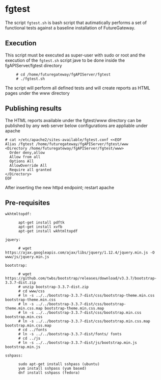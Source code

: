 # fgtest
The script `fgtest.sh` is bash script that autimatically performs a set of functional tests against a baseline installation of FutureGateway.

## Execution
This script must be executed as super-user with sudo or root and the execution of the `fgtest.sh` script jave to be done inside the fgAPIServer/fgtest directory

```
     # cd /home/futuregateway/fgAPIServer/fgtest
     # ./fgtest.sh
```

The script will perform all defined tests and will create reports as HTML pages under the www directory

## Publishing results
The HTML reports available under the fgtest/www directory can be published by any web server below configurations are appliable under apache

```
# cat >/etc/apache2/sites-available/fgtest.conf <<EOF
Alias /fgtest /home/futuregateway/fgAPIServer/fgtest/www
<Directory /home/futuregateway/fgAPIServer/fgtest/www>
  Order deny,allow
  Allow from all
  Options All
  AllowOverride All
  Require all granted
</Directory>
EOF
```

After inserting the new httpd endpoint; restart apache

## Pre-requisites
    wkhtmltopdf:
```
      apt-get install pdftk
      apt-get install xvfb
      apt-get install wkhtmltopdf
```
    jquery:
```
      # wget https://ajax.googleapis.com/ajax/libs/jquery/1.12.4/jquery.min.js -O www/js/jquery.min.js
```
    bootstrap:
```
      # wget https://github.com/twbs/bootstrap/releases/download/v3.3.7/bootstrap-3.3.7-dist.zip
      # unzip bootstrap-3.3.7-dist.zip
      # cd www/css
      # ln -s ../../bootstrap-3.3.7-dist/css/bootstrap-theme.min.css bootstrap-theme.min.css
      # ln -s ../../bootstrap-3.3.7-dist/css/bootstrap-theme.min.css.map bootstrap-theme.min.css.map
      # ln -s ../../bootstrap-3.3.7-dist/css/bootstrap.min.css bootstrap.min.css
      # ln -s ../../bootstrap-3.3.7-dist/css/bootstrap.min.css.map bootstrap.min.css.map
      # cd ../fonts
      # ln -s ../../bootstrap-3.3.7-dist/fonts/ fonts
      # cd ../js
      # ln -s ../../bootstrap-3.3.7-dist/js/bootstrap.min.js bootstrap.min.js 
 ```
    sshpass:
```
      sudo apt-get install sshpass (ubuntu)
      yum install sshpass (yum based)
      dnf install sshpass (fedora)
```


